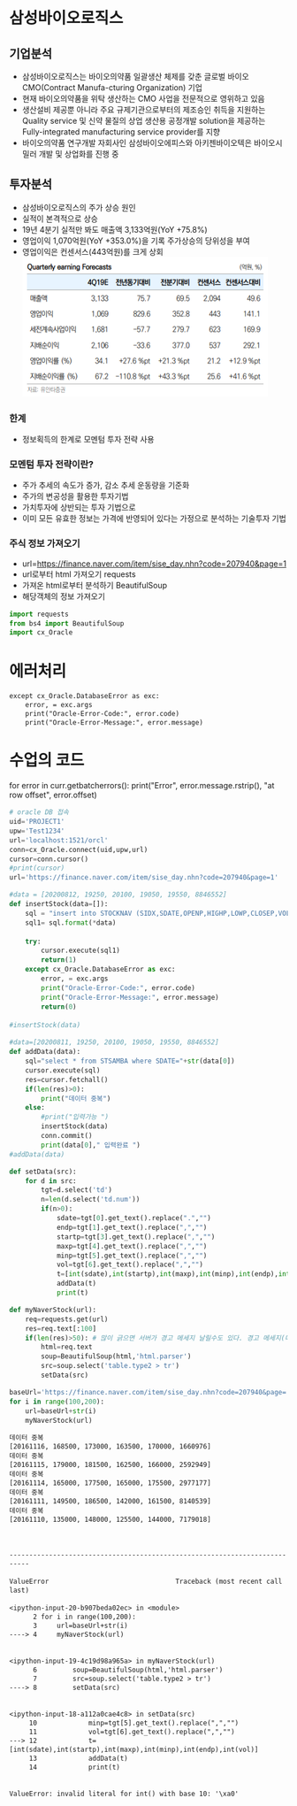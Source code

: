 # 삼성바이오로직스
## 기업분석

* 삼성바이오로직스는 바이오의약품 일괄생산 체제를 갖춘 글로벌 바이오 CMO(Contract Manufa-cturing Organization) 기업
* 현재 바이오의약품을 위탁 생산하는 CMO 사업을 전문적으로 영위하고 있음
* 생산설비 제공뿐 아니라 주요 규제기관으로부터의 제조승인 취득을 지원하는 Quality service 및 신약 물질의 상업 생산용 공정개발 solution을 제공하는 Fully-integrated manufacturing service provider를 지향
* 바이오의약품 연구개발 자회사인 삼성바이오에피스와 아키젠바이오텍은 바이오시밀러 개발 및 상업화를 진행 중


## 투자분석
* 삼성바이오로직스의 주가 상승 원인
* 실적이 본격적으로 상승
* 19년 4분기 실적만 봐도 매출액 3,133억원(YoY +75.8%)
* 영업이익 1,070억원(YoY +353.0%)을 기록 주가상승의 당위성을 부여
* 영업이익은 컨센서스(443억원)를 크게 상회
![alt text](img/pic1.png)

### 한계
* 정보획득의 한계로 모멘텀 투자 전략 사용
### 모멘텀 투자 전략이란?
* 주가 추세의 속도가 증가, 감소 추세 운동량을 기준화
* 주가의 변공성을 활용한 투자기법
* 가치투자에 상반되는 투자 기법으로 
* 이미 모든 유효한 정보는 가격에 반영되어 있다는 가정으로 분석하는 기술투자 기법



### 주식 정보 가져오기

* url=https://finance.naver.com/item/sise_day.nhn?code=207940&page=1
* url로부터 html 가져오기 requests
* 가져온 html로부터 분석하기 BeautifulSoup
* 해당객체의 정보 가져오기


```python
import requests
from bs4 import BeautifulSoup
import cx_Oracle
```
# 에러처리

    except cx_Oracle.DatabaseError as exc:
        error, = exc.args
        print("Oracle-Error-Code:", error.code)
        print("Oracle-Error-Message:", error.message)
        
# 수업의 코드
for error in curr.getbatcherrors():
    print("Error", error.message.rstrip(), "at row offset", error.offset)

```python
# oracle DB 접속
uid='PROJECT1'
upw='Test1234'
url='localhost:1521/orcl'
conn=cx_Oracle.connect(uid,upw,url)
cursor=conn.cursor()
#print(cursor)
url='https://finance.naver.com/item/sise_day.nhn?code=207940&page=1'
```


```python
#data = [20200812, 19250, 20100, 19050, 19550, 8846552]
def insertStock(data=[]):
    sql = "insert into STOCKNAV (SIDX,SDATE,OPENP,HIGHP,LOWP,CLOSEP,VOL,SSTAT) values(STOCK_SEQ.NEXTVAL,{0},{1},{2},{3},{4},{5},0)"
    sql1= sql.format(*data)
    
    try:
        cursor.execute(sql1)
        return(1)
    except cx_Oracle.DatabaseError as exc:
        error, = exc.args
        print("Oracle-Error-Code:", error.code)
        print("Oracle-Error-Message:", error.message)
        return(0)
    
#insertStock(data)
```


```python
#data=[20200811, 19250, 20100, 19050, 19550, 8846552]
def addData(data):
    sql="select * from STSAMBA where SDATE="+str(data[0])
    cursor.execute(sql)
    res=cursor.fetchall()
    if(len(res)>0):
        print("데이터 중복")
    else:
        #print("입력가능 ")
        insertStock(data)
        conn.commit()
        print(data[0]," 입력완료 ")
#addData(data)
```


```python
def setData(src):
    for d in src:
        tgt=d.select('td')
        n=len(d.select('td.num'))
        if(n>0):
            sdate=tgt[0].get_text().replace(".","")
            endp=tgt[1].get_text().replace(",","")
            startp=tgt[3].get_text().replace(",","")
            maxp=tgt[4].get_text().replace(",","")
            minp=tgt[5].get_text().replace(",","")
            vol=tgt[6].get_text().replace(",","")
            t=[int(sdate),int(startp),int(maxp),int(minp),int(endp),int(vol)]
            addData(t)
            print(t)

```


```python
def myNaverStock(url):
    req=requests.get(url)
    res=req.text[:100]
    if(len(res)>50): # 많이 긁으면 서버가 경고 메세지 날릴수도 있다. 경고 메세지(대략 50자) 이상 들어와야지 시작
        html=req.text
        soup=BeautifulSoup(html,'html.parser')
        src=soup.select('table.type2 > tr')
        setData(src)
```


```python
baseUrl='https://finance.naver.com/item/sise_day.nhn?code=207940&page='
for i in range(100,200):
    url=baseUrl+str(i)
    myNaverStock(url)
```

    데이터 중복
    [20161116, 168500, 173000, 163500, 170000, 1660976]
    데이터 중복
    [20161115, 179000, 181500, 162500, 166000, 2592949]
    데이터 중복
    [20161114, 165000, 177500, 165000, 175500, 2977177]
    데이터 중복
    [20161111, 149500, 186500, 142000, 161500, 8140539]
    데이터 중복
    [20161110, 135000, 148000, 125500, 144000, 7179018]
    


    ---------------------------------------------------------------------------

    ValueError                                Traceback (most recent call last)

    <ipython-input-20-b907beda02ec> in <module>
          2 for i in range(100,200):
          3     url=baseUrl+str(i)
    ----> 4     myNaverStock(url)
    

    <ipython-input-19-4c19d98a965a> in myNaverStock(url)
          6         soup=BeautifulSoup(html,'html.parser')
          7         src=soup.select('table.type2 > tr')
    ----> 8         setData(src)
    

    <ipython-input-18-a112a0cae4c8> in setData(src)
         10             minp=tgt[5].get_text().replace(",","")
         11             vol=tgt[6].get_text().replace(",","")
    ---> 12             t=[int(sdate),int(startp),int(maxp),int(minp),int(endp),int(vol)]
         13             addData(t)
         14             print(t)
    

    ValueError: invalid literal for int() with base 10: '\xa0'



```python

```
